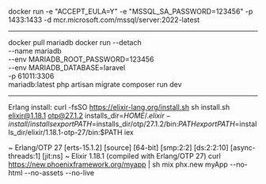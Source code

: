 docker run -e "ACCEPT_EULA=Y" -e "MSSQL_SA_PASSWORD=123456" -p 1433:1433 -d mcr.microsoft.com/mssql/server:2022-latest

-------
docker pull mariadb
docker run --detach \
  --name mariadb \
  --env MARIADB_ROOT_PASSWORD=123456 \
  --env MARIADB_DATABASE=laravel \
  -p 61011:3306 \
  mariadb:latest
php artisan migrate
composer run dev

-------
Erlang install:
curl -fsSO https://elixir-lang.org/install.sh
sh install.sh elixir@1.18.1 otp@27.1.2
installs_dir=$HOME/.elixir-install/installs
export PATH=$installs_dir/otp/27.1.2/bin:$PATH
export PATH=$installs_dir/elixir/1.18.1-otp-27/bin:$PATH
iex

~ Erlang/OTP 27 [erts-15.1.2] [source] [64-bit] [smp:2:2] [ds:2:2:10] [async-threads:1] [jit:ns]
~ Elixir 1.18.1 (compiled with Erlang/OTP 27)
curl https://new.phoenixframework.org/myapp | sh
mix phx.new myApp --no-html --no-assets --no-live 

